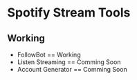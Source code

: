 # Spotify Stream Tools 
## Working

* FollowBot == Working
* Listen Streaming == Comming Soon
* Account Generator == Comming Soon

